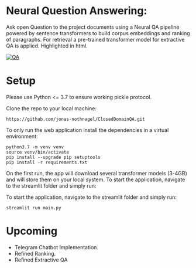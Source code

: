 # Neural Question Answering:
Ask open Question to the project documents using a Neural QA pipeline powered by sentence transformers to build corpus embeddings and ranking of paragraphs. For retrieval a pre-trained transformer model for extractive QA is applied. Highlighted in html.

[![QA](https://github.com/jonas-nothnagel/ClosedDomainQA/blob/master/img/neural_qa.gif)](#features)

# Setup

Please use Python <= 3.7 to ensure working pickle protocol.

Clone the repo to your local machine:
```
https://github.com/jonas-nothnagel/ClosedDomainQA.git
```
To only run the web application install the dependencies in a virtual environment:
```
python3.7 -m venv venv
source venv/bin/activate
pip install --upgrade pip setuptools
pip install -r requirements.txt
```
On the first run, the app will download several transformer models (3-4GB) and will store them on your local system. To start the application, navigate to the streamlit folder and simply run:

To start the application, navigate to the streamlit folder and simply run:
```
streamlit run main.py
```
# Upcoming
* Telegram Chatbot Implementation.
* Refined Ranking.
* Refined Extractive QA
